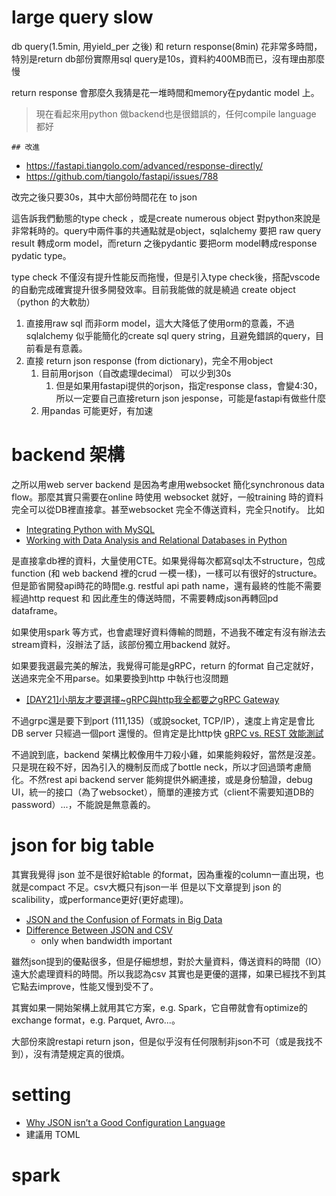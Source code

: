 

# large query slow

db query(1.5min, 用yield_per 之後) 和 return response(8min) 花非常多時間，特別是return
db部份實際用sql query是10s，資料約400MB而已，沒有理由那麼慢

return response 會那麼久我猜是花一堆時間和memory在pydantic model 上。

> 現在看起來用python 做backend也是很錯誤的，任何compile language 都好

    ## 改進
   * https://fastapi.tiangolo.com/advanced/response-directly/
   * https://github.com/tiangolo/fastapi/issues/788

改完之後只要30s，其中大部份時間花在 to json

這告訴我們動態的type check ，或是create numerous object 對python來說是非常耗時的。query中兩件事的共通點就是object，sqlalchemy 要把 raw query result 轉成orm model，而return 之後pydantic 要把orm model轉成response pydatic type。

type check 不僅沒有提升性能反而拖慢，但是引入type check後，搭配vscode的自動完成確實提升很多開發效率。目前我能做的就是繞過 create object （python 的大軟肋）

1. 直接用raw sql 而非orm model，這大大降低了使用orm的意義，不過sqlalchemy 似乎能簡化的create sql query string，且避免錯誤的query，目前看是有意義。
2. 直接 return json response (from dictionary)，完全不用object
   1. 目前用orjson（自改處理decimal） 可以少到30s
      1. 但是如果用fastapi提供的orjson，指定response class，會變4:30，所以一定要自己直接return json jesponse，可能是fastapi有做些什麼
   2. 用pandas 可能更好，有加速

# backend 架構

之所以用web server backend 是因為考慮用websocket 簡化synchronous data flow。那麼其實只需要在online 時使用 websocket 就好，一般training 時的資料完全可以從DB裡直接拿。甚至websocket 完全不傳送資料，完全只notify。
比如

* [Integrating Python with MySQL](https://towardsdatascience.com/integrating-python-with-mysql-4575248d5929)
* [Working with Data Analysis and Relational Databases in Python](https://www.opensourceforu.com/2019/08/working-with-data-analysis-and-relational-databases-in-python/)

是直接拿db裡的資料，大量使用CTE。如果覺得每次都寫sql太不structure，包成function (和 web backend 裡的crud 一模一樣)，一樣可以有很好的structure。但是節省開發api時花的時間e.g. restful api path name，還有最終的性能不需要經過http request 和 因此產生的傳送時間，不需要轉成json再轉回pd dataframe。

如果使用spark 等方式，也會處理好資料傳輸的問題，不過我不確定有沒有辦法去stream資料，沒辦法了話，該部份獨立用backend 就好。

如果要我選最完美的解法，我覺得可能是gRPC，return 的format 自己定就好，送過來完全不用parse。如果要換到http 中執行也沒問題

* [ [DAY21]小朋友才要選擇~gRPC與http我全都要之gRPC Gateway ](https://ithelp.ithome.com.tw/articles/10243864)

不過grpc還是要下到port (111,135)（或說socket, TCP/IP），速度上肯定是會比DB server 只經過一個port 還慢的。但肯定是比http快 [gRPC vs. REST 效能測試](https://medium.com/skyler-record/grpc-vs-rest-%E6%95%88%E8%83%BD%E6%B8%AC%E8%A9%A6-859f062f6ce3)

不過說到底，backend 架構比較像用牛刀殺小雞，如果能夠殺好，當然是沒差。只是現在殺不好，因為引入的機制反而成了bottle neck，所以才回過頭考慮簡化。不然rest api backend server 能夠提供外網連接，或是身份驗證，debug UI，統一的接口（為了websocket），簡單的連接方式（client不需要知道DB的password）...，不能說是無意義的。

# json for big table

其實我覺得 json 並不是很好給table 的format，因為重複的column一直出現，也就是compact 不足。csv大概只有json一半
但是以下文章提到 json 的 scalibility，或performance更好(更好處理)。

* [ JSON and the Confusion of Formats in Big Data ](https://engineering.creditkarma.com/json-and-the-confusion-of-formats-in-big-data)
* [Difference Between JSON and CSV](https://www.educba.com/json-vs-csv/)
  * only when bandwidth important

雖然json提到的優點很多，但是仔細想想，對於大量資料，傳送資料的時間（IO）遠大於處理資料的時間。所以我認為csv 其實也是更優的選擇，如果已經找不到其它點去improve，性能又慢到受不了。

其實如果一開始架構上就用其它方案，e.g. Spark，它自帶就會有optimize的exchange format，e.g. Parquet, Avro...。

大部份來說restapi return json，但是似乎沒有任何限制非json不可（或是我找不到），沒有清楚規定真的很煩。

# setting

* [Why JSON isn’t a Good Configuration Language](https://www.lucidchart.com/techblog/2018/07/16/why-json-isnt-a-good-configuration-language/)
* 建議用 TOML



# spark











